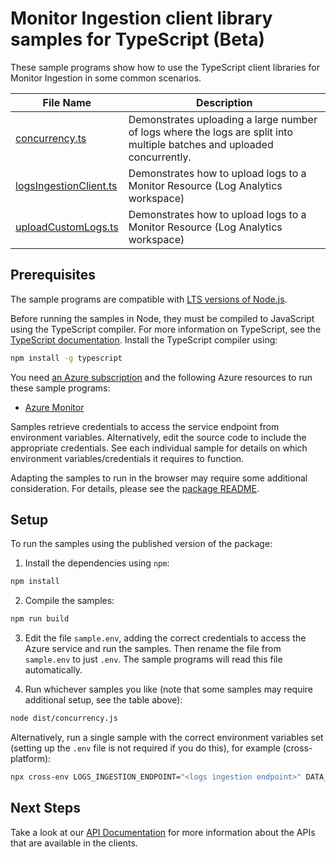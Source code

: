 # Monitor Ingestion client library samples for TypeScript (Beta)

These sample programs show how to use the TypeScript client libraries for Monitor Ingestion in some common scenarios.

| **File Name**                                 | **Description**                                                                                                         |
| --------------------------------------------- | ----------------------------------------------------------------------------------------------------------------------- |
| [concurrency.ts][concurrency]                 | Demonstrates uploading a large number of logs where the logs are split into multiple batches and uploaded concurrently. |
| [logsIngestionClient.ts][logsingestionclient] | Demonstrates how to upload logs to a Monitor Resource (Log Analytics workspace)                                         |
| [uploadCustomLogs.ts][uploadcustomlogs]       | Demonstrates how to upload logs to a Monitor Resource (Log Analytics workspace)                                         |

## Prerequisites

The sample programs are compatible with [LTS versions of Node.js](https://github.com/nodejs/release#release-schedule).

Before running the samples in Node, they must be compiled to JavaScript using the TypeScript compiler. For more information on TypeScript, see the [TypeScript documentation][typescript]. Install the TypeScript compiler using:

```bash
npm install -g typescript
```

You need [an Azure subscription][freesub] and the following Azure resources to run these sample programs:

- [Azure Monitor][createinstance_azuremonitor]

Samples retrieve credentials to access the service endpoint from environment variables. Alternatively, edit the source code to include the appropriate credentials. See each individual sample for details on which environment variables/credentials it requires to function.

Adapting the samples to run in the browser may require some additional consideration. For details, please see the [package README][package].

## Setup

To run the samples using the published version of the package:

1. Install the dependencies using `npm`:

```bash
npm install
```

2. Compile the samples:

```bash
npm run build
```

3. Edit the file `sample.env`, adding the correct credentials to access the Azure service and run the samples. Then rename the file from `sample.env` to just `.env`. The sample programs will read this file automatically.

4. Run whichever samples you like (note that some samples may require additional setup, see the table above):

```bash
node dist/concurrency.js
```

Alternatively, run a single sample with the correct environment variables set (setting up the `.env` file is not required if you do this), for example (cross-platform):

```bash
npx cross-env LOGS_INGESTION_ENDPOINT="<logs ingestion endpoint>" DATA_COLLECTION_RULE_ID="<data collection rule id>" STREAM_NAME="<stream name>" node dist/concurrency.js
```

## Next Steps

Take a look at our [API Documentation][apiref] for more information about the APIs that are available in the clients.

[concurrency]: https://github.com/Azure/azure-sdk-for-js/blob/main/sdk/monitor/monitor-ingestion/samples/v1-beta/typescript/src/concurrency.ts
[logsingestionclient]: https://github.com/Azure/azure-sdk-for-js/blob/main/sdk/monitor/monitor-ingestion/samples/v1-beta/typescript/src/logsIngestionClient.ts
[uploadcustomlogs]: https://github.com/Azure/azure-sdk-for-js/blob/main/sdk/monitor/monitor-ingestion/samples/v1-beta/typescript/src/uploadCustomLogs.ts
[apiref]: https://docs.microsoft.com/javascript/api/
[freesub]: https://azure.microsoft.com/free/
[createinstance_azuremonitor]: https://docs.microsoft.com/azure/azure-monitor/
[package]: https://github.com/Azure/azure-sdk-for-js/tree/main/sdk/monitor/monitor-ingestion/README.md
[typescript]: https://www.typescriptlang.org/docs/home.html
